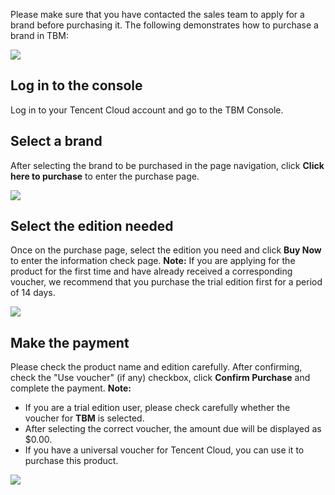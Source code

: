

Please make sure that you have contacted the sales team to apply for a brand before purchasing it.
The following demonstrates how to purchase a brand in TBM:


![](https://main.qcloudimg.com/raw/0583bcee6de88a2b0b98238f7a496ca2.png)

## Log in to the console

Log in to your Tencent Cloud account and go to the TBM Console.

## Select a brand

After selecting the brand to be purchased in the page navigation, click **Click here to purchase** to enter the purchase page.


![](https://main.qcloudimg.com/raw/3db703aff75e2c0accd30ddd59d50ce1.png)

## Select the edition needed

Once on the purchase page, select the edition you need and click **Buy Now** to enter the information check page.
**Note:**
If you are applying for the product for the first time and have already received a corresponding voucher, we recommend that you purchase the trial edition first for a period of 14 days.


![](https://main.qcloudimg.com/raw/427ce3dab4f0b1b06234317400481217.png)

## Make the payment

Please check the product name and edition carefully. After confirming, check the "Use voucher" (if any) checkbox, click **Confirm Purchase** and complete the payment.
**Note:**

- If you are a trial edition user, please check carefully whether the voucher for **TBM** is selected.
- After selecting the correct voucher, the amount due will be displayed as $0.00.
- If you have a universal voucher for Tencent Cloud, you can use it to purchase this product.

![](https://main.qcloudimg.com/raw/2baf46e7eb0a92b354ee26f8dd433545.png)
